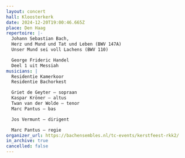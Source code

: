 ```yaml
---
layout: concert
hall: Kloosterkerk
date: 2024-12-20T19:00:46.665Z
place: Den Haag
repertoire: |-
  Johann Sebastian Bach,
  Herz und Mund und Tat und Leben (BWV 147A)
  Unser Mund sei voll Lachens (BWV 110)

  George Frideric Handel
  Deel 1 uit Messiah
musicians: |
  Residentie Kamerkoor
  Residentie Bachorkest

  Griet de Geyter – sopraan
  Kaspar Kröner – altus
  Twan van der Wolde – tenor
  Marc Pantus – bas

  Jos Vermunt – dirigent

  Marc Pantus – regie
organizer_url: https://bachensembles.nl/tc-events/kerstfeest-rkk2/
in_archive: true
cancelled: false
---
```

